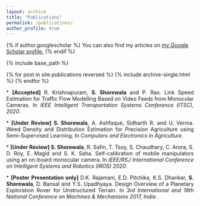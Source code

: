 ```yaml
---
layout: archive
title: "Publications"
permalink: /publications/
author_profile: true
---
```


{% if author.googlescholar %}
  You can also find my articles on <u><a href="{{author.googlescholar}}">my Google Scholar profile</a>.</u>
{% endif %}

{% include base_path %}

{% for post in site.publications reversed %}
  {% include archive-single.html %}
{% endfor %}

<p align="justify">

<p align="justify">
* <b>[Accepted]</b> R. Krishnapuram, <b>S. Shorewala</b> and P. Rao. Link Speed Estimation for Traffic Flow Modelling Based on Video Feeds from Monocular Cameras. In <i>IEEE Intelligent Transportation Systems Conference (ITSC), 2020</i>.
</p>

<p align="justify">
* <b>[Under Review] S. Shorewala</b>, A. Ashfaque, Sidharth R. and U. Verma. Weed Density and Distribution Estimation for Precision Agriculture using Semi-Supervised Learning. In <i> Computers and Electronics in Agriculture</i>.
</p>

<p align="justify">
* <b>[Under Review] S. Shorewala</b>, R. Safin, T. Tsoy, S. Chaudhary, C. Arora, S. D. Roy, E. Magid and S. K. Saha.
Self-calibration of mobile manipulators using an on-board monocular camera. In <i>IEEE/RSJ International Conference on
Intelligent Systems and Robotics (IROS) 2020</i>.
</p>

<p align="justify">
* <b>[Poster Presentation only] </b> D.K. Rajamani, E.D. Pitchika, K.S. Dhankar, <b> S. Shorewala</b>, D. Bansal and Y.S. Upadhyaya. Design Overview of a Planetary Exploration Rover for Unstructured Terrain. In <i> 3rd International and 18th National Conference on Machines & Mechanisms 2017, India </i>.
</p>


